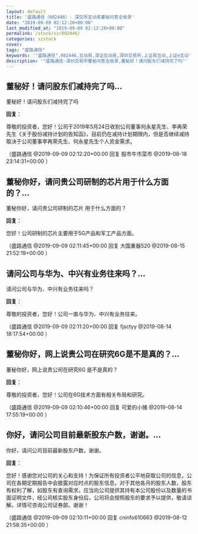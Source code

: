 ```yaml
---
layout: default
title: '盛路通信（002446）- 深交所互动易董秘问答全收录'
date: "2019-09-09 02:12:20+00:00"
last_modified_at: "2019-09-09 02:12:20+00:00"
permalink: /stock/sz/002446/
categories: szstock
cover: 
tags: "盛路通信"
keywords: '"盛路通信",002446,互动易,深证互动易,深圳交易所,上证易互动,上证e互动'
description: '"盛路通信-深圳交易所董秘问答全收录,董秘好！请问股东们减持完了吗"'
---
```


## 董秘好！请问股东们减持完了吗...

董秘好！请问股东们减持完了吗

**回复**：

尊敬的投资者，您好！公司于2019年5月24日收到公司董事何永星先生、李再荣先生《关于股份减持计划的告知函》，目前仍在减持计划期限内，但是否继续减持取决于公司董事李再荣先生、何永星先生个人资金需求。 

（盛路通信  @2019-09-09 02:12:20+00:00 回复 股市牛市菜市  @2019-08-18 23:14:31+00:00 ）

## 董秘你好，请问贵公司研制的芯片用于什么方面的？...

董秘你好，请问贵公司研制的芯片 用于什么方面的？

**回复**：

您好！公司研制的芯片主要用于5G产品和军工产品方面。 

（盛路通信  @2019-09-09 02:11:45+00:00 回复 大国重器520  @2019-08-15 21:52:19+00:00 ）

## 请问公司与华为、中兴有业务往来吗？...

请问公司与华为、中兴有业务往来吗？

**回复**：

尊敬的投资者，您好！公司一直与华为、中兴有业务往来。 

（盛路通信  @2019-09-09 02:11:20+00:00 回复 fjsctyy  @2019-08-14 18:17:54+00:00 ）

## 董秘你好，网上说贵公司在研究6G是不是真的？...

董秘你好，网上说贵公司在研究6G 是不是真的？

**回复**：

尊敬的投资者，您好！公司在6G技术方面有相关布局和研究。 

（盛路通信  @2019-09-09 02:10:46+00:00 回复 可爱的小猪  @2019-08-14 17:55:19+00:00 ）

## 你好，请问公司目前最新股东户数，谢谢。...

你好，请问公司目前最新股东户数，谢谢。

**回复**：

您好！感谢您对公司的关心和支持！为保证所有投资者公平地获取公司的信息，公司在各期定期报告中会披露对应时点的股东信息。对于其他各月的股东人数，股东有权利了解，如股东有查询需求，应当向公司提供其持有本公司股份以及数量的书面证明文件，经公司核实股东身份后，公司将会按照股东的要求予以提供，敬请谅解。详情可咨询公司证券部。谢谢！ 

（盛路通信  @2019-09-09 02:10:11+00:00 回复 cninfo610663  @2019-08-12 21:58:35+00:00 ）

